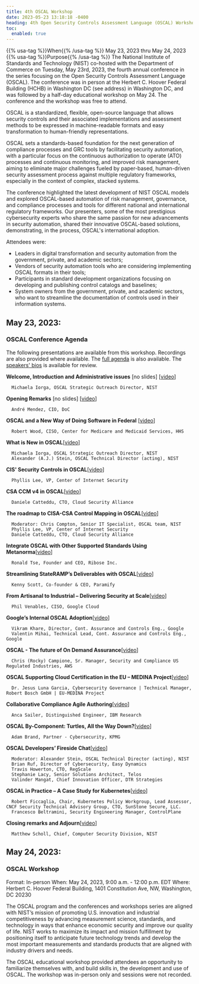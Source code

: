 ```yaml
---
title: 4th OSCAL Workshop
date: 2023-05-23 13:18:18 -0400
heading: 4th Open Security Controls Assessment Language (OSCAL) Workshop
toc:
  enabled: true
---
```


{{% usa-tag %}}When{{% /usa-tag %}} May 23, 2023 thru May 24, 2023
{{% usa-tag %}}Purpose{{% /usa-tag %}} The National Institute of Standards and Technology (NIST) co-hosted with the Department of Commerce on Tuesday, May 23rd, 2023, the fourth annual conference in the series focusing on the Open Security Controls Assessment Language (OSCAL). The conference was in person at the Herbert C. Hoover Federal Building (HCHB) in Washington DC (see address) in Washington DC, and was followed by a half-day educational workshop on May 24. The conference and the workshop was free to attend.

OSCAL is a standardized, flexible, open-source language that allows security controls and their associated implementations and assessment methods to be expressed in machine-readable formats and easy transformation to human-friendly representations.

OSCAL sets a standards-based foundation for the next generation of compliance processes and GRC tools by facilitating security automation, with a particular focus on the continuous authorization to operate (ATO) processes and continuous monitoring, and improved risk management, aiming to eliminate major challenges fueled by paper-based, human-driven security assessment process against multiple regulatory frameworks, especially in the context of complex, stacked systems.

The conference highlighted the latest development of NIST OSCAL models and explored OSCAL-based automation of risk management, governance, and compliance processes and tools for different national and international regulatory frameworks. Our presenters, some of the most prestigious cybersecurity experts who share the same passion for new advancements in security automation, shared their innovative OSCAL-based solutions, demonstrating, in the process, OSCAL's international adoption. 

Attendees were:

- Leaders in digital transformation and security automation from the government, private, and academic sectors;
- Vendors of security automation tools who are considering implementing OSCAL formats in their tools;
- Participants in standard development organizations focusing on developing and publishing control catalogs and baselines;
- System owners from the government, private, and academic sectors, who want to streamline the documentation of controls used in their information systems.

## May 23, 2023:

### OSCAL Conference Agenda

The following presentations are available from this workshop. Recordings are also provided where available. The [full agenda](https://csrc.nist.gov/csrc/media/Events/2023/4th-annual-oscal-conference/documents/OSCAL_AGENDA.pdf) is also available. The [speakers' bios](https://csrc.nist.gov/csrc/media/Events/2023/4th-annual-oscal-conference/documents/2023_OSCAL-Speaker-Bios.pdf) is available for review.

**Welcome, Introduction and Administrative issues** \[no slides\] \[[video](https://cdnapisec.kaltura.com/index.php/extwidget/preview/partner_id/684682/uiconf_id/31013851/entry_id/1_e861yoyu/embed/dynamic#t=25:38)\]

      Michaela Iorga, OSCAL Strategic Outreach Director, NIST

**Opening Remarks** \[no slides\] \[[video](https://cdnapisec.kaltura.com/index.php/extwidget/preview/partner_id/684682/uiconf_id/31013851/entry_id/1_e861yoyu/embed/dynamic#t=28:52)\]

      André Mendez, CIO, DoC

**OSCAL and a New Way of Doing Software in Federal** \[[video](https://cdnapisec.kaltura.com/index.php/extwidget/preview/partner_id/684682/uiconf_id/31013851/entry_id/1_e861yoyu/embed/dynamic#t=49:12)\]

      Robert Wood, CISO, Center for Medicare and Medicaid Services, HHS

**What is New in OSCAL**\[[video](https://cdnapisec.kaltura.com/index.php/extwidget/preview/partner_id/684682/uiconf_id/31013851/entry_id/1_e861yoyu/embed/dynamic#t=1:15:35)\]

      Michaela Iorga, OSCAL Strategic Outreach Director, NIST
      Alexander (A.J.) Stein, OSCAL Technical Director (acting), NIST

**CIS' Security Controls in OSCAL**\[[video](https://cdnapisec.kaltura.com/index.php/extwidget/preview/partner_id/684682/uiconf_id/31013851/entry_id/1_e861yoyu/embed/dynamic#t=2:01:30)\]

      Phyllis Lee, VP, Center of Internet Security

**CSA CCM v4 in OSCAL**\[[video](https://cdnapisec.kaltura.com/index.php/extwidget/preview/partner_id/684682/uiconf_id/31013851/entry_id/1_e861yoyu/embed/dynamic#t=2:10:55)\]

      Daniele Catteddu, CTO, Cloud Security Alliance

**The roadmap to CISA-CSA Control Mapping in OSCAL**\[[video](https://cdnapisec.kaltura.com/index.php/extwidget/preview/partner_id/684682/uiconf_id/31013851/entry_id/1_e861yoyu/embed/dynamic#t=2:27:50)\]

      Moderator: Chris Compton, Senior IT Specialist, OSCAL team, NIST
      Phyllis Lee, VP, Center of Internet Security
      Daniele Catteddu, CTO, Cloud Security Alliance     

**Integrate OSCAL with Other Supported Standards Using Metanorma**\[[video](https://cdnapisec.kaltura.com/index.php/extwidget/preview/partner_id/684682/uiconf_id/31013851/entry_id/1_e861yoyu/embed/dynamic#t=2:48:24)\]

      Ronald Tse, Founder and CEO, Ribose Inc. 

**Streamlining StateRAMP’s Deliverables with OSCAL**\[[video](https://cdnapisec.kaltura.com/index.php/extwidget/preview/partner_id/684682/uiconf_id/31013851/entry_id/1_e861yoyu/embed/dynamic#t=3:13:55)\]

      Kenny Scott, Co-founder & CEO, Paramify     

 **From Artisanal to Industrial – Delivering Security at Scale**\[[video](https://cdnapisec.kaltura.com/index.php/extwidget/preview/partner_id/684682/uiconf_id/31013851/entry_id/1_e861yoyu/embed/dynamic#t=4:32:42)\]

      Phil Venables, CISO, Google Cloud
    
 **Google’s Internal OSCAL Adoption**\[[video](https://cdnapisec.kaltura.com/index.php/extwidget/preview/partner_id/684682/uiconf_id/31013851/entry_id/1_e861yoyu/embed/dynamic#t=5:03:38)\]

      Vikram Khare, Director, Cont. Assurance and Controls Eng., Google
      Valentin Mihai, Technical Lead, Cont. Assurance and Controls Eng., Google

**OSCAL - The future of On Demand Assurance**\[[video](https://cdnapisec.kaltura.com/index.php/extwidget/preview/partner_id/684682/uiconf_id/31013851/entry_id/1_e861yoyu/embed/dynamic#t=5:29:28)\]

      Chris (Rocky) Campione, Sr. Manager, Security and Compliance US Regulated Industries, AWS
      
**OSCAL Supporting Cloud Certification in the EU – MEDINA Project**\[[video](https://cdnapisec.kaltura.com/index.php/extwidget/preview/partner_id/684682/uiconf_id/31013851/entry_id/1_e861yoyu/embed/dynamic#t=5:56:48)\]

      Dr. Jesus Luna Garcia, Cybersecurity Governance | Technical Manager, Robert Bosch GmbH | EU-MEDINA Project

**Collaborative Compliance Agile Authoring**\[[video](https://cdnapisec.kaltura.com/index.php/extwidget/preview/partner_id/684682/uiconf_id/31013851/entry_id/1_e861yoyu/embed/dynamic#t=6:26:28)\]

      Anca Sailer, Distinguished Engineer, IBM Research
    
**OSCAL By-Component: Turtles, All the Way Down?**\[[video](https://cdnapisec.kaltura.com/index.php/extwidget/preview/partner_id/684682/uiconf_id/31013851/entry_id/1_e861yoyu/embed/dynamic#t=7:06:40)\]

      Adam Brand, Partner - Cybersecurity, KPMG

**OSCAL Developers’ Fireside Chat**\[[video](https://cdnapisec.kaltura.com/index.php/extwidget/preview/partner_id/684682/uiconf_id/31013851/entry_id/1_e861yoyu/embed/dynamic#t=7:37:08)\]

      Moderator: Alexander Stein, OSCAL Technical Director (acting), NIST
      Brian Ruf, Director of Cybersecurity, Easy Dynamics
      Travis Howerton, CTO, RegScale
      Stephanie Lacy, Senior Solutions Architect, Telos
      Valinder Mangat, Chief Innovation Officer, DTR Strategies

**OSCAL in Practice – A Case Study for Kubernetes**\[[video](https://cdnapisec.kaltura.com/index.php/extwidget/preview/partner_id/684682/uiconf_id/31013851/entry_id/1_e861yoyu/embed/dynamic#t=8:22:40)\]

      Robert Ficcaglia, Chair, Kubernetes Policy Workgroup, Lead Assessor, CNCF Security Technical Advisory Group, CTO, SunStone Secure, LLC.
      Francesco Beltramini, Security Engineering Manager, ControlPlane

**Closing remarks and Adjourn**\[[video](https://cdnapisec.kaltura.com/index.php/extwidget/preview/partner_id/684682/uiconf_id/31013851/entry_id/1_e861yoyu/embed/dynamic#t=8:48:50)\]

      Matthew Scholl, Chief, Computer Security Division, NIST

## May 24, 2023: 

### OSCAL Workshop

Format: In-person
When: May 24, 2023, 9:00 a.m. - 12:00 p.m. EDT
Where: Herbert C. Hoover Federal Building, 1401 Constitution Ave, NW, Washington, DC 20230

The OSCAL program and the conferences and workshops series are aligned with NIST’s mission of promoting U.S. innovation and industrial competitiveness by advancing measurement science, standards, and technology in ways that enhance economic security and improve our quality of life. NIST works to maximize its impact and mission fulfillment by positioning itself to anticipate future technology trends and develop the most important measurements and standards products that are aligned with industry drivers and needs. 

The OSCAL educational workshop provided attendees an opportunity to familiarize themselves with, and build skills in, the development and use of OSCAL. The workshop was in-person only and sessions were not recorded.

